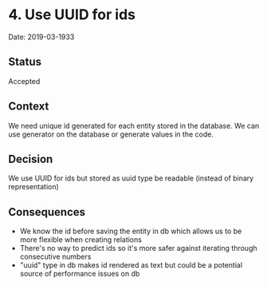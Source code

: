# 4. Use UUID for ids

Date: 2019-03-1933

## Status

Accepted

## Context

We need unique id generated for each entity stored in the database. We can use generator on the database or generate values in the code.

## Decision

We use UUID for ids but stored as uuid type be readable (instead of binary representation)

## Consequences

- We know the id before saving the entity in db which allows us to be more flexible when creating relations
- There's no way to predict ids so it's more safer against iterating through consecutive numbers
- "uuid" type in db makes id rendered as text but could be a potential source of performance issues on db

